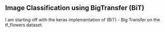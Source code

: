 ## Image Classification using BigTransfer (BiT)

I am starting off with the keras implementation of (BiT) - Big Transfer on the tf_flowers dataset.  
